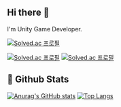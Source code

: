 ## Hi there 👋

I'm Unity Game Developer.


[![Solved.ac
프로필](http://mazassumnida.wtf/api/mini/generate_badge?boj=cucupops)](https://solved.ac/cucupops)

[![Solved.ac
프로필](http://mazassumnida.wtf/api/generate_badge?boj=cucupops)](https://solved.ac/cucupops)
[![Solved.ac
프로필](http://mazassumnida.wtf/api/v2/generate_badge?boj=cucupops)](https://solved.ac/cucupops)

## 🤔 Github Stats
[![Anurag's GitHub stats](https://github-readme-stats.vercel.app/api?username=cucupops&theme=dark)](https://github.com/anuraghazra/github-readme-stats)
[![Top Langs](https://github-readme-stats.vercel.app/api/top-langs/?username=cucupops&theme=dark)](https://github.com/anuraghazra/github-readme-stats)
  
<!--
**cucuPOPs/cucupops** is a ✨ _special_ ✨ repository because its `README.md` (this file) appears on your GitHub profile.

Here are some ideas to get you started:

- 🔭 I’m currently working on ...
- 🌱 I’m currently learning ...
- 👯 I’m looking to collaborate on ...
- 🤔 I’m looking for help with ...
- 💬 Ask me about ...
- 📫 How to reach me: ...
- 😄 Pronouns: ...
- ⚡ Fun fact: ...
-->
